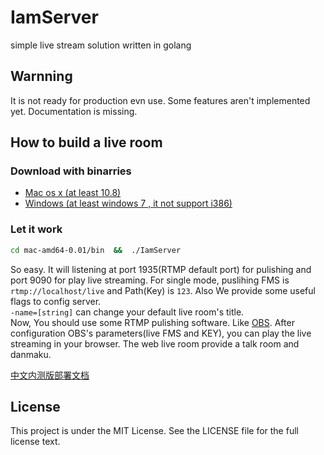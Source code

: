# IamServer
simple live stream solution written in golang

## Warnning
It is not ready for production evn use. Some features aren't implemented yet. Documentation is missing.

## How to build a live room
### Download with binarries
- [Mac os x (at least 10.8)](https://github.com/Alienero/IamServer/releases/download/v0.0.2a/v0.0.2.win.mac.zip)
- [Windows (at least windows 7 , it not support i386)](https://github.com/Alienero/IamServer/releases/download/v0.0.2a/v0.0.2.win.mac.zip)

### Let it work
```bash
cd mac-amd64-0.01/bin  &&  ./IamServer
```
So easy. It will listening at port 1935(RTMP default port) for pulishing and port 9090 for play live streaming. For single mode, puslihing FMS is `rtmp://localhost/live` and Path(Key) is `123`. Also We provide some useful flags to config server.     
`-name=[string]` can change your default live room's title.      
 Now, You should use some RTMP pulishing software. Like [OBS](https://obsproject.com/). After configuration OBS's parameters(live FMS and KEY), you can play the live streaming in your browser. The web live room provide a talk room and danmaku.

[中文内测版部署文档](https://ilulu.xyz/article/2001/buildliveroom.html)

##  License
 This project is under the MIT License. See the LICENSE file for the full license text.
